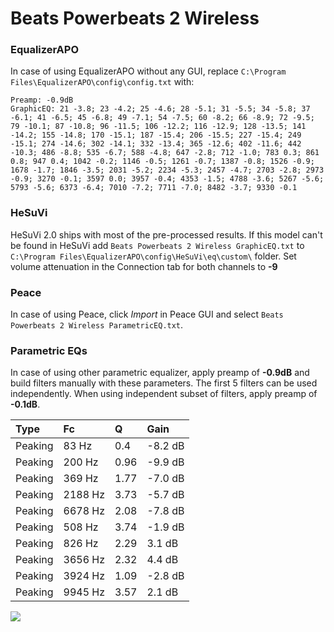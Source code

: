 # Beats Powerbeats 2 Wireless

### EqualizerAPO
In case of using EqualizerAPO without any GUI, replace `C:\Program Files\EqualizerAPO\config\config.txt`
with:
```
Preamp: -0.9dB
GraphicEQ: 21 -3.8; 23 -4.2; 25 -4.6; 28 -5.1; 31 -5.5; 34 -5.8; 37 -6.1; 41 -6.5; 45 -6.8; 49 -7.1; 54 -7.5; 60 -8.2; 66 -8.9; 72 -9.5; 79 -10.1; 87 -10.8; 96 -11.5; 106 -12.2; 116 -12.9; 128 -13.5; 141 -14.2; 155 -14.8; 170 -15.1; 187 -15.4; 206 -15.5; 227 -15.4; 249 -15.1; 274 -14.6; 302 -14.1; 332 -13.4; 365 -12.6; 402 -11.6; 442 -10.3; 486 -8.8; 535 -6.7; 588 -4.8; 647 -2.8; 712 -1.0; 783 0.3; 861 0.8; 947 0.4; 1042 -0.2; 1146 -0.5; 1261 -0.7; 1387 -0.8; 1526 -0.9; 1678 -1.7; 1846 -3.5; 2031 -5.2; 2234 -5.3; 2457 -4.7; 2703 -2.8; 2973 -0.9; 3270 -0.1; 3597 0.0; 3957 -0.4; 4353 -1.5; 4788 -3.6; 5267 -5.6; 5793 -5.6; 6373 -6.4; 7010 -7.2; 7711 -7.0; 8482 -3.7; 9330 -0.1
```

### HeSuVi
HeSuVi 2.0 ships with most of the pre-processed results. If this model can't be found in HeSuVi add
`Beats Powerbeats 2 Wireless GraphicEQ.txt` to `C:\Program Files\EqualizerAPO\config\HeSuVi\eq\custom\` folder.
Set volume attenuation in the Connection tab for both channels to **-9**

### Peace
In case of using Peace, click *Import* in Peace GUI and select `Beats Powerbeats 2 Wireless ParametricEQ.txt`.

### Parametric EQs
In case of using other parametric equalizer, apply preamp of **-0.9dB** and build filters manually
with these parameters. The first 5 filters can be used independently.
When using independent subset of filters, apply preamp of **-0.1dB**.

| Type    | Fc      |    Q | Gain    |
|:--------|:--------|:-----|:--------|
| Peaking | 83 Hz   | 0.4  | -8.2 dB |
| Peaking | 200 Hz  | 0.96 | -9.9 dB |
| Peaking | 369 Hz  | 1.77 | -7.0 dB |
| Peaking | 2188 Hz | 3.73 | -5.7 dB |
| Peaking | 6678 Hz | 2.08 | -7.8 dB |
| Peaking | 508 Hz  | 3.74 | -1.9 dB |
| Peaking | 826 Hz  | 2.29 | 3.1 dB  |
| Peaking | 3656 Hz | 2.32 | 4.4 dB  |
| Peaking | 3924 Hz | 1.09 | -2.8 dB |
| Peaking | 9945 Hz | 3.57 | 2.1 dB  |

![](https://raw.githubusercontent.com/jaakkopasanen/AutoEq/master/results/rtings/avg/Beats%20Powerbeats%202%20Wireless/Beats%20Powerbeats%202%20Wireless.png)